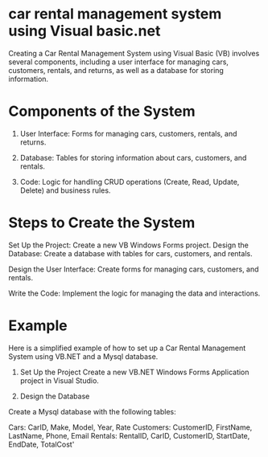 
# car rental management system using Visual basic.net

Creating a Car Rental Management System using Visual Basic (VB) involves several components, including a user interface for managing cars, customers, rentals, and returns, as well as a database for storing information.


    

# Components of the System

1. User Interface: Forms for managing cars, customers, rentals, and returns.

2. Database: Tables for storing information about cars, customers, and rentals.

3. Code: Logic for handling CRUD operations (Create, Read, Update, Delete) and business rules.


# Steps to Create the System

Set Up the Project: Create a new VB Windows Forms project.
Design the Database: Create a database with tables for cars, customers, and rentals.

Design the User Interface: Create forms for managing cars, customers, and rentals.

Write the Code: Implement the logic for managing the data and interactions.

# Example

Here is a simplified example of how to set up a Car Rental Management System using VB.NET and a Mysql database.

1. Set Up the Project
Create a new VB.NET Windows Forms Application project in Visual Studio.

2. Design the Database

Create a Mysql database with the following tables:

Cars: CarID, Make, Model, Year, Rate
Customers: CustomerID, FirstName, LastName, Phone, Email
Rentals: RentalID, CarID, CustomerID, StartDate, EndDate, TotalCost'

